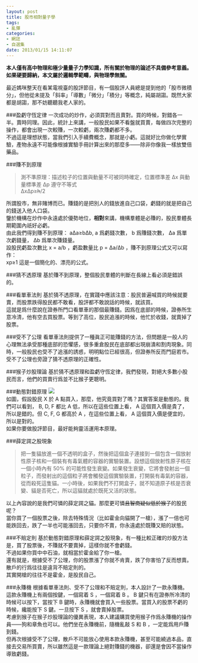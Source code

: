 ```yaml
---
layout: post
title: 股市相對量子學
tags:
- 亂彈
categories:
- 網誌
- 自選集
date: 2013/01/15 14:11:07
---
```

**本人僅有高中物理和極少量量子力學知識，所有關於物理的論述不具備參考意義。如果硬要歸納，本文屬於邏輯學範疇，與物理學無關。**  

最近媽咪整天在看某電視臺的股評節目，有一個股評人員總是提到他的「股市微積分」，但他從未提及「斜率」「導數」「微分」「積分」等概念，純屬胡謅。既然大家都是胡謅，那不妨聽聽我老人家的。  

###盈虧守恆定律
一次成功的炒作，必須買對而且賣對。買的時候，對錯各一半。賣時同理。因此，統計上來講，一般股民如果不看盤就買賣，每做四次完整的操作，都會出現一次較賺，一次較虧，兩次賺虧都不多。  
不過這是理想狀態，當我們引入手續費概念，那就是小虧。這就好比你做化學實驗，產物永遠不可能像根據實驗手冊計算出來的那麼多——除非你像我一樣放雙倍藥品。  

###賺不到原理
>測不準原理：描述粒子的位置與動量不可被同時確定，位置標準差 Δx 與動量標準差 Δp 遵守不等式  
ΔxΔp≥<del>h</del>/2

所謂股市，無非賭博而已。賺錢的是把別人的錢放進自己口袋，虧錢的就是把自己的錢送入他人口袋。  
鑒於機構在炒作中永遠處於優勢地位，**相對**來講，機構羣體是必賺的，股民羣體長期範圍內祇好必虧。  
由此我們得到賺不到原理： aΔa≥bΔb, a 爲虧錢次數， b 爲賺錢次數， Δa 爲單次虧錢量， Δb 爲單次賺錢量。  
設股民虧盈次數比 x = a/b ，虧盈數量比 p = Δa/Δb ，賺不到原理公式又可以寫作：  
xp≥1
這是一個簡化的、漂亮的公式。  

###猜不透原理
基於賺不到原理，整個股民羣體的判斷在長線上看必須是錯誤的。  

###看單車法則
基於猜不透原理，在實踐中應該注意：股民普遍喊買的時候就要賣，而股票跌得股民都不敢看，股評都不敢說話的時候，就該買。  
這就是爲什麼說在證券所門口看單車的那個最賺錢。因爲在底部的時候，證券所生意冷清，他有空去買股票。等到了高位，股民追漲的時候，他忙於收錢，就賣掉了股票。  

###受不了公理
看單車法則提供了一種眞正可能賺錢的方法，但問題是一般人的心理無法承受那種底部的恐懼感，很多重倉股民在底部都出現崩潰和割肉現象。同時，一般股民也受不了追漲的誘惑，明明點位已經很高，但證券所反而門庭若市。  
受不了公理也旁證了猜不透原理的正確性。  

###猴子炒股理論
基於猜不透原理和盈虧守恆定律，我們發現，對絕大多數小股民而言，他們的買賣行爲並不比猴子更聰明。  

###動態對錯原理
<img src='{{ site.url }}/Pic/Dynamic.jpg'>  
如圖，假設股民 X 於 A 點買入，那麼，他究竟買對了嗎？其實答案是動態的。我們可以看到， B, D, F 都比 A 低，所以在這些位置上看， A 這個買入價是貴了，所以是錯的。但 C, F, G 都高於 A ，在這些位置上看， A 這個買入價是便宜的，所以是對的。  
如果你要做股評節目，最好能夠靈活運用本原理。  

###薛定諤之股現象
>把一隻貓放進一個不透明的盒子，然後把這個盒子連接到一個包含一個放射性原子核和一個裝有有毒氣體的容器的實驗裝置。設想這個放射性原子核在一個小時內有 50% 的可能性發生衰變。如果發生衰變，它將會發射出一個粒子，而發射出的這個粒子將會觸發這個實驗裝置，打開裝有毒氣的容器，從而殺死這隻貓。一小時後，如果我們不打開盒子，就不知道原子核是否衰變、貓是否死亡，所以這貓就處於既死又活的狀態。

以上內容說的是我們可憐的薛定諤之貓。那麼更可憐<del>且智商疑似低於猴子</del>的股民呢？  
當你買了一個股票之後，除去特殊情況（比如霍金向貓開了一槍），漲了一倍也可能跌回去，跌了一半也可能漲回去，只要你不賣，你永遠處於既賺又賠的狀態。  

###不賠定則
基於動態對錯原理和薛定諤之股現象，有一種比較正確的炒股方法是，買了股票後，不賺就不要賣掉，這樣你就不會虧錢。  
不過如果你買中中石油，就相當於霍金給了你一槍。  
還有就是，根據受不了公理，你的股票漲了你就不肯賣，跌了你害怕了反而想賣。散戶的行爲往往是違背不賠定則的。  
其實開槍的往往不是霍金，是股民自己。  

###永賺機
根據看單車法則、受不了公理和不賠定則，本人設計了一款永賺機。  
這款永賺機上有兩個按鍵，一個寫着 S ，一個寫着 B 。 B 鍵只有在證券所冷清的時候可以按下，當按下 B 鍵時，永賺機就會買入一些股票。當買入的股票不虧的時候，纔能按下 S 鍵。一旦按下 S ，就會賣掉股票。  
考慮到猴子在猴子炒股理論的優異表現，本人建議購買使用猴子作爲永賺機的操作員——狗和章魚也可以。他們坐在永賺機前，隨機亂敲 S 和 B ，一定能爲用戶賺到錢。  
但再次根據受不了公理，散戶不可能放心使用本款永賺機，甚至可能繞過本品，直接去交易所買賣，所以雖然這是一款理論上絕對賺錢的機器，卻還是會因不當操作導致虧錢。